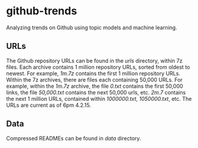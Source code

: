 # github-trends
Analyzing trends on Github using topic models and machine learning.

## URLs

The Github repository URLs can be found in the _urls_ directory, within 7z files. Each archive contains 1 million repository URLs, sorted from oldest to newest. For example, _1m.7z_ contains the first 1 million repository URLs. Within the 7z archives, there are files each containing 50,000 URLs. For example, within the _1m.7z_ archive, the file _0.txt_ contains the first 50,000 links, the file _50,000.txt_ contains the next 50,000 urls, etc. _2m.7_ contains the next 1 million URLs, contained within _1000000.txt_, _1050000.txt_, etc. The URLs are current as of 6pm 4.2.15.

## Data

Compressed READMEs can be found in _data_ directory.
